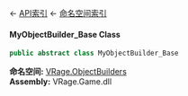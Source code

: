 ← [API索引](Api-Index) ← [命名空间索引](Namespace-Index)

#### MyObjectBuilder_Base Class

```csharp
public abstract class MyObjectBuilder_Base
```

**命名空间:** [VRage.ObjectBuilders](VRage.ObjectBuilders)  
**Assembly:** VRage.Game.dll


